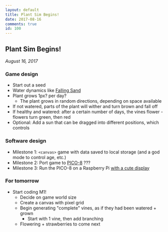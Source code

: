 ```yaml
---
layout: default
title: Plant Sim Begins!
date: 2017-08-16
comments: true
id: 100
---
```


## Plant Sim Begins!
_August 16, 2017_

### Game design

- Start out a seed
- Water dynamics like [Falling Sand](http://nifty.stanford.edu/2017/feinberg-falling-sand/)
- Plant grows 1px? per day?
  - The plant grows in random directions, depending on space available
- If not watered, parts of the plant will wither and turn brown and fall off
- If healthy and watered: after a certain number of days, the vines flower - flowers turn green, then red
- Optional: Add a sun that can be dragged into different positions, which controls 

### Software design

- Milestone 1: `<canvas>` game with data saved to local storage (and a god mode to control age, etc.)
- Milestone 2: Port game to [PICO-8](https://www.lexaloffle.com/pico-8.php) ???
- Milestone 3: Run the PICO-8 on a Raspberry Pi [with a cute display](https://www.lexaloffle.com/bbs/?tid=3085)

### For tomorrow
- Start coding M1!
  - Decide on game world size
  - Create a canvas with pixel grid
  - Begin generating "complete" vines, as if they had been watered + grown
    - Start with 1 vine, then add branching
  - Flowering + strawberries to come next
